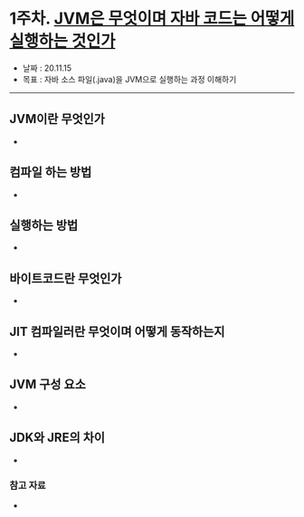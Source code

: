 # 1주차. [JVM은 무엇이며 자바 코드는 어떻게 실행하는 것인가](https://github.com/whiteship/live-study/issues/1)
- 날짜 : 20.11.15
- 목표 : 자바 소스 파일(.java)을 JVM으로 실행하는 과정 이해하기

<hr>

## JVM이란 무엇인가
-

## 컴파일 하는 방법
-

## 실행하는 방법
-

## 바이트코드란 무엇인가
-

## JIT 컴파일러란 무엇이며 어떻게 동작하는지
-

## JVM 구성 요소
-

## JDK와 JRE의 차이
-

### 참고 자료 
- 